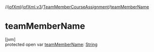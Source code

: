 //[iofXml](../../../index.md)/[iofXml.v3](../index.md)/[TeamMemberCourseAssignment](index.md)/[teamMemberName](team-member-name.md)

# teamMemberName

[jvm]\
protected open var [teamMemberName](team-member-name.md): [String](https://docs.oracle.com/javase/8/docs/api/java/lang/String.html)
